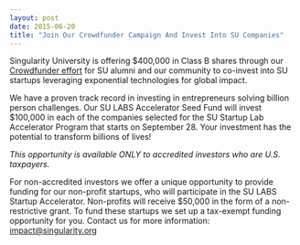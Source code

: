 ```yaml
---
layout: post
date: 2015-06-20
title: "Join Our Crowdfunder Campaign And Invest Into SU Companies"
---
```

Singularity University is offering $400,000 in Class B shares through our [Crowdfunder effort](https://www.crowdfunder.com/singularity-university/invest) for SU alumni and our community to co-invest into SU startups leveraging exponential technologies for global impact.  

We have a proven track record in investing in entrepreneurs solving billion person challenges. Our SU LABS Accelerator Seed Fund will invest $100,000 in each of the companies selected for the SU Startup Lab Accelerator Program that starts on September 28. Your investment has the potential to transform billions of lives!

*This opportunity is available ONLY to accredited investors who are U.S. taxpayers.*

For non-accredited investors we offer a unique opportunity to provide funding for our non-profit startups, who will participate in the SU LABS Startup Accelerator. Non-profits will receive $50,000 in the form of a non-restrictive grant. To fund these startups we set up a tax-exempt funding opportunity for you. Contact us for more information: [impact@singularity.org](mailto:impact@singularity.org)

